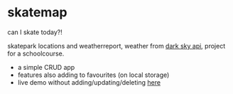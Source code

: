 # skatemap

can I skate today?!

skatepark locations and weatherreport, weather from [dark sky api](https://darksky.net/dev), project for a schoolcourse.

- a simple CRUD app
- features also adding to favourites (on local storage)
- live demo without adding/updating/deleting [here](https://student.labranet.jamk.fi/~M1468/harkka/index.php)
